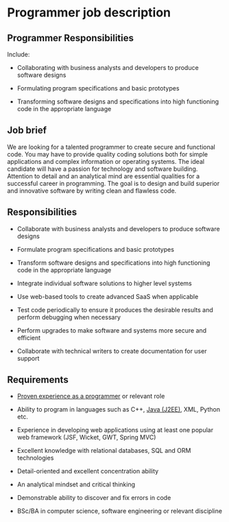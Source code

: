 # Programmer job description


## Programmer Responsibilities

Include:

* Collaborating with business analysts and developers to produce software designs

* Formulating program specifications and basic prototypes

* Transforming software designs and specifications into high functioning code in the appropriate language


## Job brief

We are looking for a talented programmer to create secure and functional code. You may have to provide quality coding solutions both for simple applications and complex information or operating systems.
The ideal candidate will have a passion for technology and software building. Attention to detail and an analytical mind are essential qualities for a successful career in programming.
The goal is to design and build superior and innovative software by writing clean and flawless code.


## Responsibilities

* Collaborate with business analysts and developers to produce software designs

* Formulate program specifications and basic prototypes

* Transform software designs and specifications into high functioning code in the appropriate language

* Integrate individual software solutions to higher level systems

* Use web-based tools to create advanced SaaS when applicable

* Test code periodically to ensure it produces the desirable results and perform debugging when necessary

* Perform upgrades to make software and systems more secure and efficient

* Collaborate with technical writers to create documentation for user support


## Requirements

* <a href="https://resources.workable.com/programming-interview-questions">Proven experience as a programmer</a> or relevant role

* Ability to program in languages such as C++, <a href="https://resources.workable.com/java-developer-job-description">Java (J2EE)</a>, XML, Python etc.

* Experience in developing web applications using at least one popular web framework (JSF, Wicket, GWT, Spring MVC)

* Excellent knowledge with relational databases, SQL and ORM technologies

* Detail-oriented and excellent concentration ability

* An analytical mindset and critical thinking

* Demonstrable ability to discover and fix errors in code

* BSc/BA in computer science, software engineering or relevant discipline
